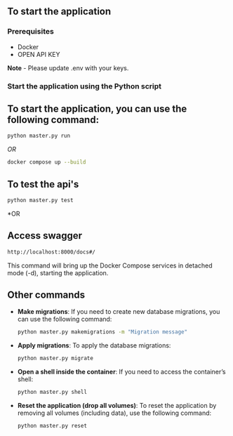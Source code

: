 ## To start the application

### Prerequisites

- Docker
- OPEN API KEY

**Note** - Please update .env with your keys.

### Start the application using the Python script

## To start the application, you can use the following command:

```bash
python master.py run
```

*OR*

```bash
docker compose up --build
```

## To test the api's
```bash
python master.py test
```

*OR

## Access swagger 

```bash
http://localhost:8000/docs#/
```

This command will bring up the Docker Compose services in detached mode (-d), starting the application.

## Other commands
- **Make migrations**: If you need to create new database migrations, you can use the following command:
    ```bash
    python master.py makemigrations -m "Migration message"
    ```

- **Apply migrations**: To apply the database migrations:
    ```bash
    python master.py migrate
    ```
    
- **Open a shell inside the container**: If you need to access the container’s shell:
    ```bash
    python master.py shell
    ```

- **Reset the application (drop all volumes)**: To reset the application by removing all volumes (including data), use the following command:
    ```bash
    python master.py reset
    ```

